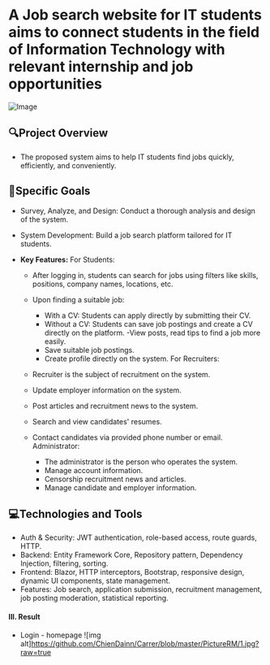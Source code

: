 # **A Job search website for IT students aims to connect students in the field of Information Technology with relevant internship and job opportunities**  
![Image](https://github.com/user-attachments/assets/eb628373-af03-4643-915b-d98985647671)




## **🔍Project Overview**  

-   The proposed system aims to help IT students find jobs quickly, efficiently, and conveniently.
 
## **📌Specific Goals**  

-   Survey, Analyze, and Design: Conduct a thorough analysis and design of the system.
-   System Development: Build a job search platform tailored for IT students.

- **Key Features:**
  For Students:
    - After logging in, students can search for jobs using filters like skills, positions, company names, locations, etc.

    - Upon finding a suitable job:
        +   With a CV: Students can apply directly by submitting their CV.
        +   Without a CV: Students can save job postings and create a CV directly on the platform.
    -View posts, read tips to find a job more easily.
        + Save suitable job postings.
        + Create profile directly on the system.
  For Recruiters:
    - Recruiter is the subject of recruitment on the system. 
    - Update employer information on the system.
    - Post articles and recruitment news to the system.
    - Search and view candidates' resumes.
    - Contact candidates via provided phone number or email.
  Administrator:
      + The administrator is the person who operates the system.
      + Manage account information.
      + Censorship recruitment news and articles.
      + Manage candidate and employer information.

## **💻Technologies and Tools**  

- Auth & Security: JWT authentication, role-based access, route guards, HTTP.
- Backend: Entity Framework Core, Repository pattern, Dependency Injection, filtering, sorting.
- Frontend: Blazor, HTTP interceptors, Bootstrap, responsive design, dynamic UI components, state management.
- Features: Job search, application submission, recruitment management, job posting moderation, statistical reporting.
  
#### **III. Result**

- Login - homepage 
![img alt]https://github.com/ChienDainn/Carrer/blob/master/PictureRM/1.jpg?raw=true

